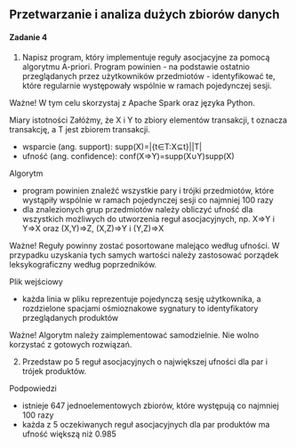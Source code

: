 ## Przetwarzanie i analiza dużych zbiorów danych


#### Zadanie 4
1. Napisz program, który implementuje reguły asocjacyjne za pomocą algorytmu A-priori. Program powinien - na podstawie ostatnio przeglądanych przez użytkowników przedmiotów - identyfikować te, które regularnie występowały wspólnie w ramach pojedynczej sesji.

Ważne! W tym celu skorzystaj z Apache Spark oraz języka Python.

Miary istotności
Załóżmy, że X i Y to zbiory elementów transakcji, t oznacza transakcję, a T jest zbiorem transakcji.
- wsparcie (ang. support): supp(X)=|{t∈T:X⊆t}||T|
- ufność (ang. confidence): conf(X⇒Y)=supp(X∪Y)supp(X)

Algorytm
- program powinien znaleźć wszystkie pary i trójki przedmiotów, które wystąpiły wspólnie w ramach pojedynczej sesji co najmniej 100 razy
- dla znalezionych grup przedmiotów należy obliczyć ufność dla wszystkich możliwych do utworzenia reguł asocjacyjnych,
np. X⇒Y i Y⇒X oraz (X,Y)⇒Z, (X,Z)⇒Y i (Y,Z)⇒X

Ważne! Reguły powinny zostać posortowane malejąco według ufności. W przypadku uzyskania tych samych wartości należy zastosować porządek leksykograficzny według poprzedników.

Plik wejściowy
- każda linia w pliku reprezentuje pojedynczą sesję użytkownika, a rozdzielone spacjami ośmioznakowe sygnatury to identyfikatory przeglądanych produktów

Ważne! Algorytm należy zaimplementować samodzielnie. Nie wolno korzystać z gotowych rozwiązań.

2. Przedstaw po 5 reguł asocjacyjnych o największej ufności dla par i trójek produktów.

Podpowiedzi
- istnieje 647 jednoelementowych zbiorów, które występują co najmniej 100 razy
- każda z 5 oczekiwanych reguł asocjacyjnych dla par produktów ma ufność większą niż 0.985